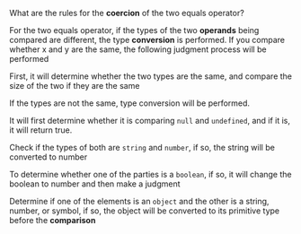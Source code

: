 What are the rules for the **coercion** of the two equals operator?

For the two equals operator, if the types of the two **operands** being compared are different, the type **conversion** is performed. If you compare whether x and y are the same, the following judgment process will be performed


First, it will determine whether the two types are the same, and compare the size of the two if they are the same

If the types are not the same, type conversion will be performed.

It will first determine whether it is comparing `null` and `undefined`, and if it is, it will return true.

Check if the types of both are `string` and `number`, if so, the string will be converted to number

To determine whether one of the parties is a `boolean`, if so, it will change the boolean to number and then make a judgment

Determine if one of the elements is an `object` and the other is a string, number, or symbol, if so, the object will be converted to its primitive type before the **comparison**